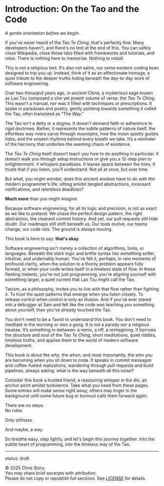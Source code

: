 # Introduction: On the Tao and the Code

_A gentle orientation before we begin._

If you’ve never heard of the _Tao Te Ching_, that's perfectly fine. Many developers haven't, and there's no test at the end of this. You can safely close Wikipedia, close those tabs filled with frameworks and tutorials, and relax. There is nothing here to memorize. Nothing to install.

This is not a religious text. It’s also not satire, nor some esoteric coding koan designed to trip you up. Instead, think of it as an affectionate homage, a quiet tribute to the deeper truths hiding beneath the day-to-day work of software engineering.

Over two thousand years ago, in ancient China, a mysterious sage known as Lao Tzu composed a slim yet potent volume of verse: the _Tao Te Ching_. This wasn't a manual, nor was it filled with techniques or prescriptions. It spoke in paradoxes and poetry, gently pointing towards something it called the Tao, often translated as "The Way."

The Tao isn't a deity or a dogma. It doesn't demand faith or adherence to rigid doctrines. Rather, it represents the subtle patterns of nature itself, the effortless way rivers carve through mountains, how the moon quietly guides tides, and the unseen rhythms behind every breath we take. It’s a reminder of the harmony that underlies the seeming chaos of existence.

The _Tao Te Ching_ itself doesn’t teach you how to do anything in particular. It doesn’t walk you through setup instructions or give you a 12-step plan to enlightenment.
It whispers paradoxes.
It leaves space between the lines.
It trusts that if you listen, you’ll understand.
Not all at once, but over time.

But what, you might wonder, does this ancient wisdom have to do with the modern programmer’s life, sitting amidst tangled abstractions, incessant notifications, and relentless deadlines?

**Much more** than you might imagine.

Because software engineering, for all its logic and precision, is not as exact as we like to pretend. We chase the perfect design pattern, the right abstraction, the cleanest commit history.
And yet, our pull requests still hide doubt.
Our roadmaps still shift beneath us.
Our tools evolve,
our teams change,
our code rots.
The ground is _always_ moving.

This book is here to say: **that's okay**.

Software engineering isn't merely a collection of algorithms, tools, or languages. Beneath the stark logic and brittle syntax lies something softer, intuitive, and undeniably human. You’ve felt it, perhaps, in rare moments of profound clarity, when the solution to a thorny problem appears fully formed, or when your code writes itself in a timeless state of flow. In these fleeting instants, you're not just programming; you're aligning yourself with something larger, a quiet current that Lao Tzu might call the Tao.

Taoism, as a philosophy, invites you to live with that flow rather than fighting it. To trust the quiet patterns that emerge when you listen closely. To release control when control is only an illusion. And if you’ve ever stared into a debugger at 3am and felt like the code was teaching you something about yourself, then you’ve already touched the Tao.

You don't need to be a Taoist to understand this book. You don't need to meditate in the morning or own a gong. It is not a parody nor a religious treatise. It’s something in-between: a remix, a riff, a reimagining. It borrows the structure and soul of the _Tao Te Ching_, short meditations, quiet riddles, timeless truths, and applies them to the world of modern software development.

This book is about the _why_, the _when_, and most importantly, the _who_ you are becoming when you sit down to code. It speaks in commit messages and coffee-fueled realizations, wandering through pull requests and build pipelines, always asking: what is the way beneath all this noise?

Consider this book a trusted friend, a reassuring whisper in the din, an anchor point amidst turbulence. Take what you need from these pages. Some entries will make sense right away; others may linger in the background until some future bug or burnout calls them forward again.

There are no steps.  
No rules.

Only stillness.

And maybe, a way.

So breathe easy, step lightly, and let's begin this journey together. Into the subtle heart of programming, into the timeless way of the Tao.

---

status: draft

© 2025 Chris Story.  
You may share brief excerpts with attribution.  
Please do not copy or republish full sections. See [LICENSE](./LICENSE.md) for details.
